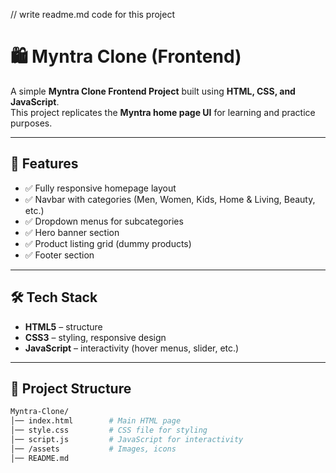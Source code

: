 // write readme.md code for this project

# 🛍️ Myntra Clone (Frontend)

A simple **Myntra Clone Frontend Project** built using **HTML, CSS, and JavaScript**.  
This project replicates the **Myntra home page UI** for learning and practice purposes.

---

## 🚀 Features

- ✅ Fully responsive homepage layout  
- ✅ Navbar with categories (Men, Women, Kids, Home & Living, Beauty, etc.)  
- ✅ Dropdown menus for subcategories  
- ✅ Hero banner section  
- ✅ Product listing grid (dummy products)  
- ✅ Footer section  

---

## 🛠️ Tech Stack

- **HTML5** – structure  
- **CSS3** – styling, responsive design  
- **JavaScript** – interactivity (hover menus, slider, etc.)  

---

## 📂 Project Structure

```bash
Myntra-Clone/
│── index.html        # Main HTML page
│── style.css         # CSS file for styling
│── script.js         # JavaScript for interactivity
│── /assets           # Images, icons
│── README.md
